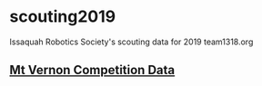 # scouting2019
Issaquah Robotics Society's scouting data for 2019
team1318.org
## [Mt Vernon Competition Data](https://irs1318dev.github.io/scouting2019/wamou/index.html)
